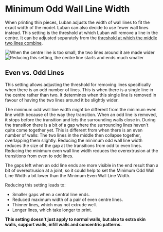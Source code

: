 Minimum Odd Wall Line Width
====
When printing thin pieces, Luban adjusts the width of wall lines to fit the exact width of the model. Luban can also decide to use fewer wall lines instead. This setting is the threshold at which Luban will remove a line in the centre. It can be adjusted separately from the [threshold at which the middle two lines combine](min_even_wall_line_width.md).

<!--screenshot {
"image_path": "min_wall_line_width_0_34.png",
"models": [{"script": "moon_sickle.scad"}],
"camera_position": [0, 0, 63],
"settings": {
	"min_wall_line_width": 0.34,
	"wall_line_count": 3,
	"wall_transition_angle": 20
},
"layer": 14,
"colours": 32
}-->
<!--screenshot {
"image_path": "min_wall_line_width_odd_0_1.png",
"models": [{"script": "moon_sickle.scad"}],
"camera_position": [0, 0, 63],
"settings": {
	"min_odd_wall_line_width": 0.1,
	"min_wall_line_width": 0.34,
	"wall_line_count": 3,
	"wall_transition_angle": 20
},
"layer": 14,
"colours": 32
}-->
![When the centre line is too small, the two lines around it are made wider](../images/min_wall_line_width_0_34.png)
![Reducing this setting, the centre line starts and ends much smaller](../images/min_wall_line_width_odd_0_1.png)

Even vs. Odd Lines
----
This setting allows adjusting the threshold for removing lines specifically when there is an odd number of lines. This is when there is a single line in the centre rather than two. It determines when this single line is removed in favour of having the two lines around it be slightly wider.

The minimum odd wall line width might be different from the minimum even line width because of the way they transition. When an odd line is removed, it stops before the transition and lets the surrounding walls close in. During the transition there is a bit of a gap where the surrounding lines haven't quite come together yet. This is different from when there is an even number of walls: The two lines in the middle then collapse together, overlapping them slightly. Reducing the minimum odd wall line width reduces the size of the gap at the transitions from odd to even lines. Reducing the minimum even wall line width reduces the overextrusion at the transitions from even to odd lines.

The gaps left when an odd line ends are more visible in the end result than a bit of overextrusion at a joint, so it could help to set the Minimum Odd Wall Line Width a bit lower than the Minimum Even Wall Line Width.

Reducing this setting leads to:
* Smaller gaps when a central line ends.
* Reduced maximum width of a pair of even centre lines.
* Thinner lines, which may not extrude well.
* Longer lines, which take longer to print.

**This setting doesn't just apply to normal walls, but also to extra skin walls, support walls, infill walls and concentric patterns.**